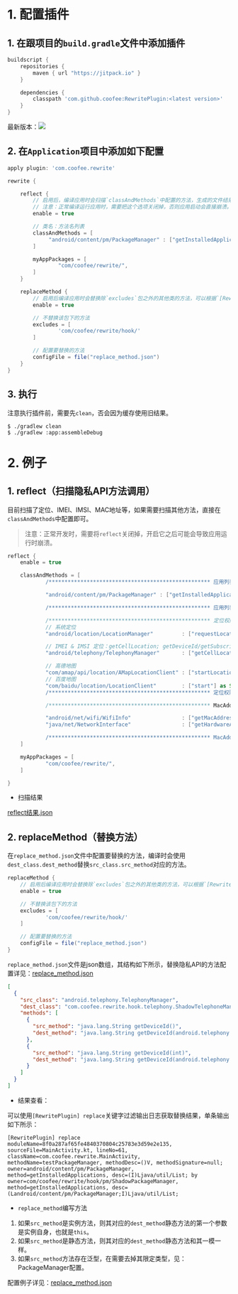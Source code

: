 # 1. 配置插件

## 1. 在跟项目的`build.gradle`文件中添加插件

```groovy
buildscript {
    repositories {
        maven { url "https://jitpack.io" }
    }

    dependencies {
        classpath 'com.github.coofee:RewritePlugin:<latest version>'
    }
}
```

最新版本：[![](https://jitpack.io/v/coofee/RewritePlugin.svg)](https://jitpack.io/#coofee/RewritePlugin)

## 2. 在`Application`项目中添加如下配置


```groovy
apply plugin: 'com.coofee.rewrite'

rewrite {

    reflect {
        // 启用后，编译应用时会扫描`classAndMethods`中配置的方法，生成的文件结果保存在：/build/intermediates/transforms/rewrite/debug/reflect.json中。
        // 注意：正常编译运行应用时，需要把这个选项关闭掉，否则应用启动会直接崩溃。
        enable = true

        // 类名：方法名列表
        classAndMethods = [
             "android/content/pm/PackageManager" : ["getInstalledApplications", "getInstalledPackages"] as Set
        ]

        myAppPackages = [
                "com/coofee/rewrite/",
        ]
    }

    replaceMethod {
        // 启用后编译应用时会替换除`excludes`包之外的其他类的方法，可以根据`[RewritePlugin] replace`关键字过滤输出日志获取结果。
        enable = true

        // 不替换该包下的方法
        excludes = [
                'com/coofee/rewrite/hook/'
        ]

        // 配置要替换的方法
        configFile = file("replace_method.json")
    }
}
```

## 3. 执行

注意执行插件前，需要先`clean`，否会因为缓存使用旧结果。
```shell
$ ./gradlew clean
$ ./gradlew :app:assembleDebug
```

# 2. 例子

## 1. reflect（扫描隐私API方法调用）

目前扫描了定位、IMEI、IMSI、MAC地址等，如果需要扫描其他方法，直接在`classAndMethods`中配置即可。

> 注意：正常开发时，需要将`reflect`关闭掉，开启它之后可能会导致应用运行时崩溃。

```groovy
reflect {
    enable = true

    classAndMethods = [
            /*************************************************** 应用列表 (START) ***************************************************/

            "android/content/pm/PackageManager" : ["getInstalledApplications", "getInstalledPackages"] as Set,

            /*************************************************** 应用列表 (END) ***************************************************/

            /*************************************************** 定位权限 (START) ***************************************************/
            // 系统定位
            "android/location/LocationManager"         : ["requestLocationUpdates", "requestSingleUpdate"] as Set,

            // IMEI & IMSI 定位：getCellLocation; getDeviceId/getSubscriberId/：READ_PHONE_STATE
            "android/telephony/TelephonyManager"       : ["getCellLocation", "getAllCellInfo", "requestCellInfoUpdate", "requestNetworkScan", "getDeviceId", "getSubscriberId", "getImei"] as Set,

            // 高德地图
            "com/amap/api/location/AMapLocationClient" : ["startLocation", "startAssistantLocation"] as Set,
            // 百度地图
            "com/baidu/location/LocationClient"        : ["start"] as Set,
            /*************************************************** 定位权限 (END) ***************************************************/

            /*************************************************** MacAddress (START) ***************************************************/

            "android/net/wifi/WifiInfo"                : ["getMacAddress"] as Set,
            "java/net/NetworkInterface"                : ["getHardwareAddress"] as Set,

            /*************************************************** MacAddress (END) ***************************************************/
    ]

    myAppPackages = [
            "com/coofee/rewrite/",
    ]

}
```

* 扫描结果

[reflect结果.json](./Rewrite插件数据/reflect.json)


## 2. replaceMethod（替换方法）

在`replace_method.json`文件中配置要替换的方法，编译时会使用`dest_class.dest_method`替换`src_class.src_method`对应的方法。

```groovy
replaceMethod {
    // 启用后编译应用时会替换除`excludes`包之外的其他类的方法，可以根据`[RewritePlugin] replace`关键字过滤输出日志获取结果。
    enable = true

    // 不替换该包下的方法
    excludes = [
            'com/coofee/rewrite/hook/'
    ]

    // 配置要替换的方法
    configFile = file("replace_method.json")
}
```

`replace_method.json`文件是json数组，其结构如下所示，替换隐私API的方法配置详见：[replace_method.json](./Rewrite插件数据/replace_method.json)

```json
[
  {
    "src_class": "android.telephony.TelephonyManager",  
    "dest_class": "com.coofee.rewrite.hook.telephony.ShadowTelephoneManager",
    "methods": [
      {
        "src_method": "java.lang.String getDeviceId()",
        "dest_method": "java.lang.String getDeviceId(android.telephony.TelephonyManager)"
      },
      {
        "src_method": "java.lang.String getDeviceId(int)",
        "dest_method": "java.lang.String getDeviceId(android.telephony.TelephonyManager, int)"
      }
    ]
  }
]
```


* 结果查看：

可以使用`[RewritePlugin] replace`关键字过滤输出日志获取替换结果，单条输出如下所示：

```
[RewritePlugin] replace moduleName=8f0a287af65fe4840370804c25783e3d59e2e135, sourceFile=MainActivity.kt, lineNo=61, className=com.coofee.rewrite.MainActivity, methodName=testPackageManager, methodDesc=()V, methodSignature=null; owner=android/content/pm/PackageManager, method=getInstalledApplications, desc=(I)Ljava/util/List; by owner=com/coofee/rewrite/hook/pm/ShadowPackageManager, method=getInstalledApplications, desc=(Landroid/content/pm/PackageManager;I)Ljava/util/List;
```

* `replace_method`编写方法

1. 如果`src_method`是实例方法，则其对应的`dest_method`静态方法的第一个参数是实例自身，也就是`this`。
2. 如果`src_method`是静态方法，则其对应的`dest_method`静态方法和其一模一样。
3. 如果`src_method`方法存在泛型，在需要去掉其限定类型，见：PackageManager配置。

配置例子详见：[replace_method.json](./app/replace_method.json)
